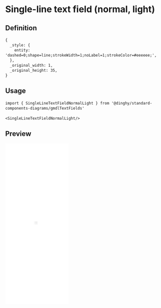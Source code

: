 # Single-line text field (normal, light)

## Definition

```
{
  _style: { 
    entity: 'dashed=0;shape=line;strokeWidth=1;noLabel=1;strokeColor=#eeeeee;',
  },
  _original_width: 1,
  _original_height: 35,
}
```

## Usage

```
import { SingleLineTextFieldNormalLight } from '@dinghy/standard-components-diagrams/gmdlTextFields'

<SingleLineTextFieldNormalLight/>
```

## Preview

<img src="./single-line-text-field-normal-light.png" width="200"/>
